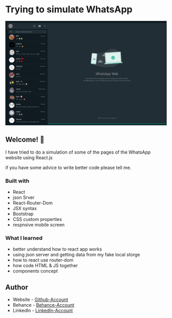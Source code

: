 # Trying to simulate WhatsApp

![Design preview for the simulate WhatsApp ](./ScreenshotWhatsApp.png)

## Welcome! 👋

I have tried to do a simulation of some of the pages of the WhatsApp website using React.js

if you have some advice to write better code please tell me.




### Built with

- React
- json Srver 
- React-Router-Dom
- JSX syntax
- Bootstrap
- CSS custom properties
- respnsive mobile screen


### What I learned

- better understand how to react app works 
- using json server and getting data from my fake local storge
- how to react use router-dom
- how code HTML & JS together 
- components concept




## Author

- Website - [Github-Account](https://github.com/asmaa-elfatayry)
- Behance - [Behance-Account](https://www.behance.net/asmaaomar13)
- LinkedIn - [LinkedIn-Account](https://www.linkedin.com/in/asmaa-elfatayry/)
